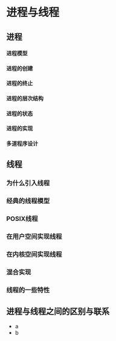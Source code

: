 # 进程与线程
## 进程
#### 进程模型
#### 进程的创建
#### 进程的终止
#### 进程的层次结构
#### 进程的状态
#### 进程的实现
#### 多道程序设计

## 线程
### 为什么引入线程
### 经典的线程模型
### POSIX线程
### 在用户空间实现线程
### 在内核空间实现线程
### 混合实现
### 线程的一些特性

## 进程与线程之间的区别与联系
* a
* b
